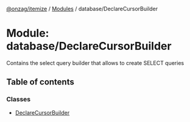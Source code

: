 [@onzag/itemize](../README.md) / [Modules](../modules.md) / database/DeclareCursorBuilder

# Module: database/DeclareCursorBuilder

Contains the select query builder that allows to create SELECT queries

## Table of contents

### Classes

- [DeclareCursorBuilder](../classes/database_DeclareCursorBuilder.DeclareCursorBuilder.md)

